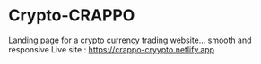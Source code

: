 # Crypto-CRAPPO
Landing page for a crypto currency trading website... smooth and responsive
Live site : https://crappo-cryypto.netlify.app
